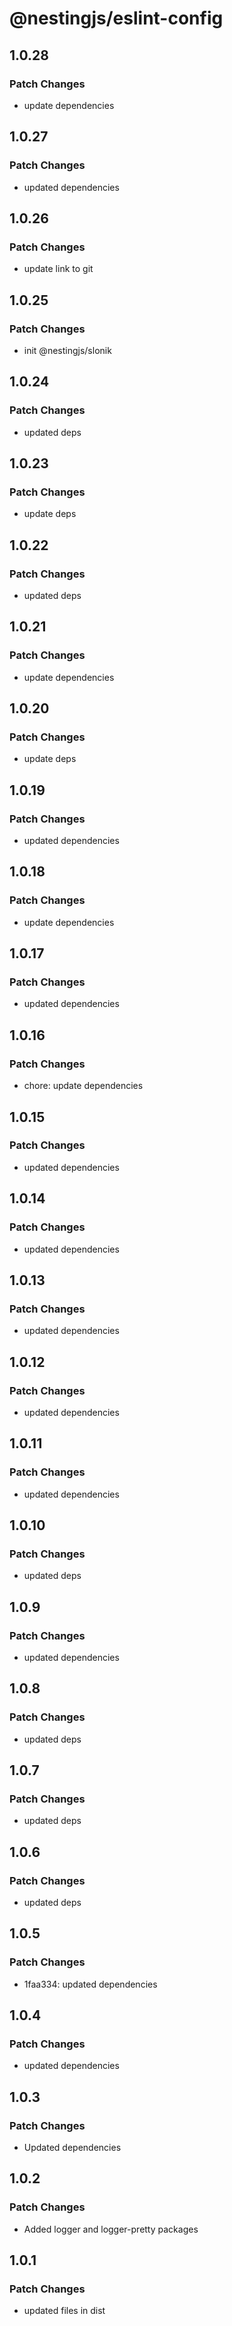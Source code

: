 # @nestingjs/eslint-config

## 1.0.28

### Patch Changes

- update dependencies

## 1.0.27

### Patch Changes

- updated dependencies

## 1.0.26

### Patch Changes

- update link to git

## 1.0.25

### Patch Changes

- init @nestingjs/slonik

## 1.0.24

### Patch Changes

- updated deps

## 1.0.23

### Patch Changes

- update deps

## 1.0.22

### Patch Changes

- updated deps

## 1.0.21

### Patch Changes

- update dependencies

## 1.0.20

### Patch Changes

- update deps

## 1.0.19

### Patch Changes

- updated dependencies

## 1.0.18

### Patch Changes

- update dependencies

## 1.0.17

### Patch Changes

- updated dependencies

## 1.0.16

### Patch Changes

- chore: update dependencies

## 1.0.15

### Patch Changes

- updated dependencies

## 1.0.14

### Patch Changes

- updated dependencies

## 1.0.13

### Patch Changes

- updated dependencies

## 1.0.12

### Patch Changes

- updated dependencies

## 1.0.11

### Patch Changes

- updated dependencies

## 1.0.10

### Patch Changes

- updated deps

## 1.0.9

### Patch Changes

- updated dependencies

## 1.0.8

### Patch Changes

- updated deps

## 1.0.7

### Patch Changes

- updated deps

## 1.0.6

### Patch Changes

- updated deps

## 1.0.5

### Patch Changes

- 1faa334: updated dependencies

## 1.0.4

### Patch Changes

- updated dependencies

## 1.0.3

### Patch Changes

- Updated dependencies

## 1.0.2

### Patch Changes

- Added logger and logger-pretty packages

## 1.0.1

### Patch Changes

- updated files in dist
